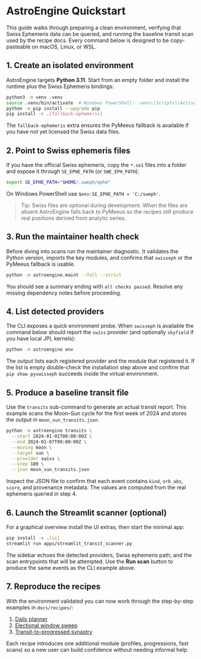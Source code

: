 # AstroEngine Quickstart

This guide walks through preparing a clean environment, verifying that
Swiss Ephemeris data can be queried, and running the baseline transit
scan used by the recipe docs. Every command below is designed to be
copy-pasteable on macOS, Linux, or WSL.

## 1. Create an isolated environment

AstroEngine targets **Python 3.11**. Start from an empty folder and
install the runtime plus the Swiss Ephemeris bindings:

```bash
python3 -m venv .venv
source .venv/bin/activate  # Windows PowerShell: .venv\\Scripts\\Activate.ps1
python -m pip install --upgrade pip
pip install -e .[fallback-ephemeris]
```

The `fallback-ephemeris` extra ensures the PyMeeus fallback is available
if you have not yet licensed the Swiss data files.

## 2. Point to Swiss ephemeris files

If you have the official Swiss ephemeris, copy the `*.se1` files into a
folder and expose it through ``SE_EPHE_PATH`` (or ``SWE_EPH_PATH``):

```bash
export SE_EPHE_PATH="$HOME/.sweph/ephe"
```

On Windows PowerShell use ``$env:SE_EPHE_PATH = 'C:/sweph'``.

> Tip: Swiss files are optional during development. When the files are
> absent AstroEngine falls back to PyMeeus so the recipes still produce
> real positions derived from analytic series.

## 3. Run the maintainer health check

Before diving into scans run the maintainer diagnostic. It validates the
Python version, imports the key modules, and confirms that ``swisseph``
or the PyMeeus fallback is usable.

```bash
python -m astroengine.maint --full --strict
```

You should see a summary ending with ``all checks passed``. Resolve any
missing dependency notes before proceeding.

## 4. List detected providers

The CLI exposes a quick environment probe. When ``swisseph`` is
available the command below should report the ``swiss`` provider (and
optionally ``skyfield`` if you have local JPL kernels):

```bash
python -m astroengine env
```

The output lists each registered provider and the module that
registered it. If the list is empty double-check the installation step
above and confirm that ``pip show pyswisseph`` succeeds inside the
virtual environment.

## 5. Produce a baseline transit file

Use the ``transits`` sub-command to generate an actual transit report.
This example scans the Moon–Sun cycle for the first week of 2024 and
stores the output in ``moon_sun_transits.json``.

```bash
python -m astroengine transits \
  --start 2024-01-01T00:00:00Z \
  --end 2024-01-07T00:00:00Z \
  --moving moon \
  --target sun \
  --provider swiss \
  --step 180 \
  --json moon_sun_transits.json
```

Inspect the JSON file to confirm that each event contains ``kind``,
``orb_abs``, ``score``, and provenance metadata. The values are computed
from the real ephemeris queried in step 4.

## 6. Launch the Streamlit scanner (optional)

For a graphical overview install the UI extras, then start the minimal
app:

```bash
pip install -e .[ui]
streamlit run apps/streamlit_transit_scanner.py
```

The sidebar echoes the detected providers, Swiss ephemeris path, and the
scan entrypoints that will be attempted. Use the **Run scan** button to
produce the same events as the CLI example above.

## 7. Reproduce the recipes

With the environment validated you can now work through the
step-by-step examples in ``docs/recipes/``:

1. [Daily planner](recipes/daily_planner.md)
2. [Electional window sweep](recipes/electional_window.md)
3. [Transit-to-progressed synastry](recipes/transit_to_progressed_synastry.md)

Each recipe introduces one additional module (profiles, progressions,
fast scans) so a new user can build confidence without needing informal
help.

